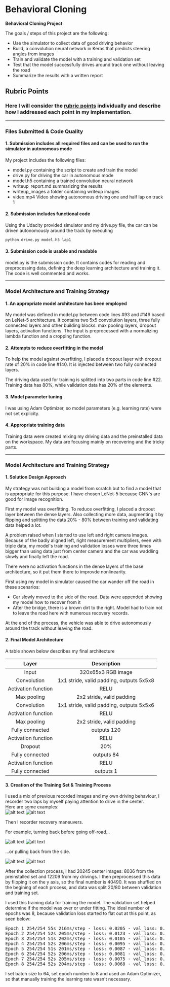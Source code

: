 # **Behavioral Cloning** 

**Behavioral Cloning Project**

The goals / steps of this project are the following:
* Use the simulator to collect data of good driving behavior
* Build, a convolution neural network in Keras that predicts steering angles from images
* Train and validate the model with a training and validation set
* Test that the model successfully drives around track one without leaving the road
* Summarize the results with a written report


[//]: # (Image References)

[center1]: ./writeup_images/center1.jpg "Drive in the center 1"
[center2]: ./writeup_images/center2.jpg "Drive in the center 2"
[recovery1]: ./writeup_images/recovery1.jpg "Recovery starts - dirt 1"
[recovery2]: ./writeup_images/recovery2.jpg "Recovery starts - dirt 2"
[recovery3]: ./writeup_images/recovery3.jpg "Recovery starts - line 1"
[recovery4]: ./writeup_images/recovery4.jpg "Recovery starts - line 2"

## Rubric Points
### Here I will consider the [rubric points](https://review.udacity.com/#!/rubrics/432/view) individually and describe how I addressed each point in my implementation.  

---
### Files Submitted & Code Quality

#### 1. Submission includes all required files and can be used to run the simulator in autonomous mode

My project includes the following files:
* model.py containing the script to create and train the model
* drive.py for driving the car in autonomous mode
* model.h5 containing a trained convolution neural network 
* writeup_report.md summarizing the results
* writeup_images a folder containing writeup images
* video.mp4 Video showing autonomous driving one and half lap on track 1

#### 2. Submission includes functional code
Using the Udacity provided simulator and my drive.py file, the car can be driven autonomously around the track by executing 
```sh
python drive.py model.h5 lap1
```
#### 3. Submission code is usable and readable
model.py is the submission code. It contains codes for reading and preprocessing data, defining the deep learning architecture and  training it. The code is well commented and works. 

---
### Model Architecture and Training Strategy

#### 1. An appropriate model architecture has been employed

My model was defined in model.py between code lines #93 and #149 based on LeNet-5 architecture. It contains two 5x5 convolution layers, three fully connected layers and other building blocks: max pooling layers, dropout layers, activation functions. The input is preprocessed with a normalizing lambda function and a cropping function.

#### 2. Attempts to reduce overfitting in the model

To help the model against overfitting, I placed a dropout layer with dropout rate of 20% in code line #140. It is injected between two fully connected layers. 

The driving data used for training is splitted into two parts in code line #22. Training data has 80%, while validation data has 20% of the elements.

#### 3. Model parameter tuning

I was using Adam Optimizer, so model parameters (e.g. learning rate) were not set explicity.

#### 4. Appropriate training data

Training data were created mixing my driving data and the preinstalled data on the workspace. My data are focusing mainly on recovering and the tricky parts.

---
### Model Architecture and Training Strategy

#### 1. Solution Design Approach

My strategy was not building a model from scratch but to find a model that is appropriate for this purpose. I have chosen LeNet-5 because CNN's are good for image recognition.

First my model was overfitting. To reduce overfitting, I placed a dropout layer between the dense layers. Also collecting more data, augmenting it by flipping and splitting the data 20% - 80% between training and validating data helped a lot.

A problem raised when I started to use left and right camera images. Because of the badly aligned left, right measurement multipliers, even with triple data, my model's training and validation losses were three times bigger than using data just from center camera and the car was waddling slowly and finally left the road. 

There were no activation functions in the dense layers of the base architecture, so it put them there to improvde nonlinearity.  

First using my model in simulator caused the car wander off the road in these scenarios:
  * Car slowly moved to the side of the road. Data were appended showing my model how to recover from it
  * After the bridge, there is a brown dirt to the right. Model had to train not to leave the road here with numerous recovery records.
  
At the end of the process, the vehicle was able to drive autonomously around the track without leaving the road.

#### 2. Final Model Architecture

A table shown below describes my final architecture 

|Layer|Description|
|:---:|:---------:|
|Input|320x65x3 RGB image|
|Convolution|1x1 stride, valid padding, outputs 5x5x8|
|Activation function|RELU|
|Max pooling|2x2 stride, valid padding|
|Convolution|1x1 stride, valid padding, outputs 5x5x6|
|Activation function|RELU|
|Max pooling|2x2 stride, valid padding|
|Fully connected|outputs 120|
|Activation function|RELU|
|Dropout|20%|
|Fully connected|outputs 84|
|Activation function|RELU|
|Fully connected|outputs 1|

#### 3. Creation of the Training Set & Training Process

I used a mix of previous recorded images and my own driving behaviour, I recorder two laps by myself paying attention to drive in the center. <br/> 
Here are some examples:<br/>
![alt text][center1]
![alt text][center2]

Then I recorder recovery maneuvers. 

For example, turning back before going off-road...

![alt text][recovery1]
![alt text][recovery2]

...or pulling back from the side.

![alt text][recovery3]
![alt text][recovery4]


After the collection process, I had 20245 center images: 8036 from the preinstalled set and 12209 from my drivings. 
I then preprocessed this data by flipping it on the y axis, so the final number is 
40490. It was shuffled on the begining of each process, and data was split 20/80 between validation and training set.

I used this training data for training the model. The validation set helped determine if the model was over or under fitting. The ideal number of epochs was 8, because validation loss started to flat out at this point, as seen below:

<pre>
Epoch 1 254/254 55s 216ms/step - loss: 0.0205 - val_loss: 0.0140
Epoch 2 254/254 52s 205ms/step - loss: 0.0123 - val_loss: 0.0127
Epoch 3 254/254 51s 202ms/step - loss: 0.0105 - val_loss: 0.0109
Epoch 4 254/254 52s 206ms/step - loss: 0.0095 - val_loss: 0.0111
Epoch 5 254/254 51s 201ms/step - loss: 0.0087 - val_loss: 0.0098
Epoch 6 254/254 52s 206ms/step - loss: 0.0081 - val_loss: 0.0096
Epoch 7 254/254 52s 205ms/step - loss: 0.0075 - val_loss: 0.0092
Epoch 8 254/254 52s 204ms/step - loss: 0.0068 - val_loss: 0.0092
</pre>

I set batch size to 64, set epoch number to 8 and used an Adam Optimizer, so that manually training the learning rate wasn't necessary.
